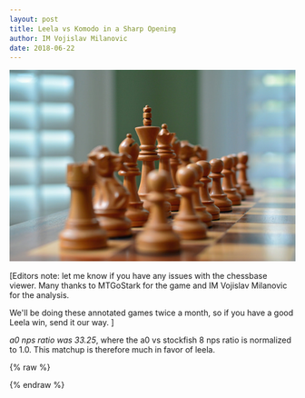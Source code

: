 ```yaml
---
layout: post
title: Leela vs Komodo in a Sharp Opening
author: IM Vojislav Milanovic
date: 2018-06-22
---
```

![pic](https://raw.githubusercontent.com/dkappe/dkappe.github.io/master/public/images/chess.jpg)

[Editors note: let me know if you have any issues with the chessbase viewer. Many thanks to MTGoStark for the game and
IM Vojislav Milanovic for the analysis.

We'll be doing these annotated games twice a month, so if you have a good Leela win, send it our way.
]

*a0 nps ratio was 33.25*, where the a0 vs stockfish 8 nps ratio is normalized to 1.0. This matchup is therefore much in favor of leela.

<!--more-->

{% raw %}
<div class="cbreplay" data-url="/public/pgn/annotated.pgn">
        </div>
{% endraw %}
